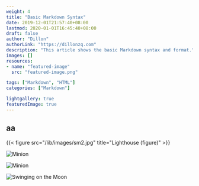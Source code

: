 ```yaml
---
weight: 4
title: "Basic Markdown Syntax"
date: 2019-12-01T21:57:40+08:00
lastmod: 2020-01-01T16:45:40+08:00
draft: false
author: "Dillon"
authorLink: "https://dillonzq.com"
description: "This article shows the basic Markdown syntax and format."
images: []
resources:
- name: "featured-image"
  src: "featured-image.png"

tags: ["Markdown", "HTML"]
categories: ["Markdown"]

lightgallery: true
featuredImage: true
---
```


## aa ##

{{< figure src="/lib/images/sm2.jpg" title="Lighthouse (figure)" >}}

![Minion](https://images.squarespace-cdn.com/content/v1/589ade5f17bffcb8cef7a6e6/1495703868022-4ONZSJBUK40GEYU7QQHC/MOON.jpg?format=500w)

![Minion](https://images.squarespace-cdn.com/content/v1/589ade5f17bffcb8cef7a6e6/1495703757852-JDFDZ6PRQT57XFAP2NQ2/12742357_1128309703870122_3032296666051398315_n%5B1%5D.jpg?format=200w)

![](https://images.squarespace-cdn.com/content/v1/589ade5f17bffcb8cef7a6e6/1495703868022-4ONZSJBUK40GEYU7QQHC/MOON.jpg?format=200w "Swinging on the Moon")
